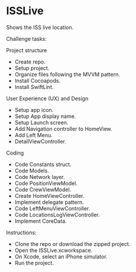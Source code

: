 # ISSLive
Shows the ISS live location.

Challenge tasks:

Project structure
- Create repo.
- Setup project.
- Organize files following the MVVM pattern.
- Install Cocoapods.
- Install SwiftLint.

User Experience (UX) and Design
- Setup app icon.
- Setup App display name.
- Setup Launch screen.
- Add Navigation controller to HomeView.
- Add Left Menu.
- DetailViewController.

Coding
- Code Constants struct.
- Code Models.
- Code Network layer.
- Code PositionViewModel.
- Code CrewViewModel.
- Create HomeViewController.
- Implement delegate pattern.
- Code LeftMenuViewController.
- Code LocationsLogViewController.
- Implement CoreData.

Instructions:
- Clone the repo or download the zipped project.
- Open the ISSLive.xcworkspace.
- On Xcode, select an iPhone simulator.
- Run the project.
